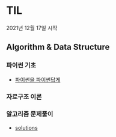 # TIL
2021년 12월 17일 시작


## Algorithm & Data Structure
### 파이썬 기초
* [파이썬을 파이썬답게](https://github.com/DaonWoori/TIL/blob/main/Algorithm%20%26%20Data%20Structure/theory/%ED%8C%8C%EC%9D%B4%EC%8D%AC%EC%9D%84%20%ED%8C%8C%EC%9D%B4%EC%8D%AC%EB%8B%B5%EA%B2%8C.md)
      
### 자료구조 이론

         
### 알고리즘 문제풀이
* [solutions](https://github.com/DaonWoori/TIL/tree/main/Algorithm%20%26%20Data%20Structure/problem)


